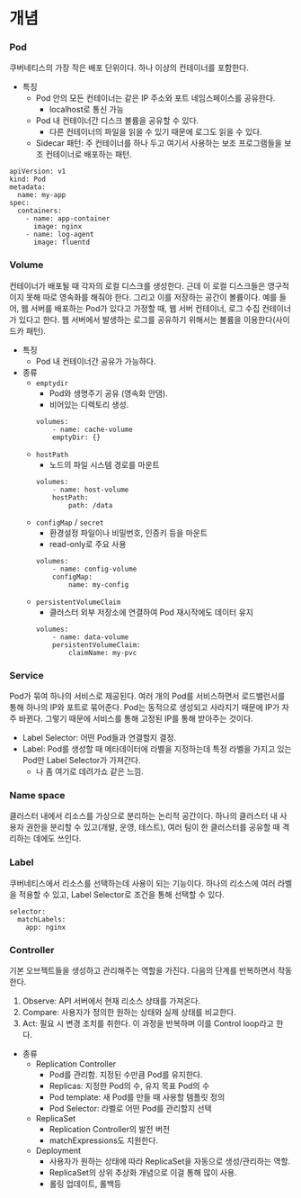 # 개념

### Pod
쿠버네티스의 가장 작은 배포 단위이다. 하나 이상의 컨테이너를 포함한다.
- 특징
  - Pod 안의 모든 컨테이너는 같은 IP 주소와 포트 네임스페이스를 공유한다.
    - localhost로 통신 가능
  - Pod 내 컨테이너간 디스크 볼륨을 공유할 수 있다.
    - 다른 컨테이너의 파일을 읽을 수 있기 때문에 로그도 읽을 수 있다.
  - Sidecar 패턴: 주 컨테이너를 하나 두고 여기서 사용하는 보조 프로그램들을 보조 컨테이너로 배포하는 패턴.
~~~
apiVersion: v1
kind: Pod
metadata:
  name: my-app
spec:
  containers:
    - name: app-container
      image: nginx
    - name: log-agent
      image: fluentd
~~~

### Volume
컨테이너가 배포될 때 각자의 로컬 디스크를 생성한다. 근데 이 로컬 디스크들은 영구적이지 못해 따로 영속화를 해줘야 한다.
그리고 이를 저장하는 공간이 볼륨이다. 예를 들어, 웹 서버를 배포하는 Pod가 있다고 가정할 때, 웹 서버 컨테이너, 로그 수집
컨테이너가 있다고 한다. 웹 서버에서 발생하는 로그를 공유하기 위해서는 볼륨을 이용한다(사이드카 패턴).
- 특징
  - Pod 내 컨테이너간 공유가 가능하다.
- 종류
  - `emptydir`
    - Pod와 생명주기 공유 (영속화 안댐).
    - 비어있는 디렉토리 생성.
    ~~~
    volumes:
        - name: cache-volume
        emptyDir: {}
    ~~~
  - `hostPath`
    - 노드의 파일 시스템 경로를 마운트
    ~~~
    volumes:
        - name: host-volume
        hostPath:
            path: /data
    ~~~
  - `configMap` / `secret`
    - 환경설정 파일이나 비밀번호, 인증키 등을 마운트
    - read-only로 주요 사용
    ~~~
    volumes:
        - name: config-volume
        configMap:
            name: my-config
    ~~~
  - `persistentVolumeClaim`
    - 클러스터 외부 저장소에 연결하여 Pod 재시작에도 데이터 유지
    ~~~
    volumes:
        - name: data-volume
        persistentVolumeClaim:
            claimName: my-pvc
    ~~~
    
### Service
Pod가 묶여 하나의 서비스로 제공된다. 여러 개의 Pod를 서비스하면서 로드밸런서를 통해 하나의 IP와 포트로 묶어준다.
Pod는 동적으로 생성되고 사라지기 때문에 IP가 자주 바뀐다. 그렇기 때문에 서비스를 통해 고정된 IP를 통해 받아주는 것이다.
- Label Selector: 어떤 Pod들과 연결할지 결정.
- Label: Pod를 생성할 때 메타데이터에 라벨을 지정하는데 특정 라벨을 가지고 있는 Pod만 Label Selector가 가져간다.
  - 나 좀 여기로 데려가쇼 같은 느낌.

### Name space
클러스터 내에서 리소스를 가상으로 분리하는 논리적 공간이다. 하나의 클러스터 내 사용자 권한을 분리할 수 있고(개발, 운영,
테스트), 여러 팀이 한 클러스터를 공유할 때 격리하는 데에도 쓰인다.

### Label
쿠버네티스에서 리소스를 선택하는데 사용이 되는 기능이다. 하나의 리소스에 여러 라벨을 적용할 수 있고, Label Selector로
조건을 통해 선택할 수 있다.
~~~
selector:
  matchLabels:
    app: nginx
~~~

### Controller
기본 오브젝트들을 생성하고 관리해주는 역할을 가진다. 다음의 단계를 반복하면서 작동한다.
1. Observe: API 서버에서 현재 리소스 상태를 가져온다.
2. Compare: 사용자가 정의한 원하는 상태와 실제 상태를 비교한다.
3. Act: 필요 시 변경 조치를 취한다.
이 과정을 반복하며 이를 Control loop라고 한다.
- 종류
  - Replication Controller
    - Pod를 관리함. 지정된 수만큼 Pod를 유지한다.
    - Replicas: 지정한 Pod의 수, 유지 목표 Pod의 수
    - Pod template: 새 Pod를 만들 때 사용할 템플릿 정의
    - Pod Selector: 라벨로 어떤 Pod를 관리할지 선택
  - ReplicaSet
    - Replication Controller의 발전 버전
    - matchExpressions도 지원한다.
  - Deployment
    - 사용자가 원하는 상태에 따라 ReplicaSet을 자동으로 생성/관리하는 역할.
    - ReplicaSet의 상위 추상화 개념으로 이걸 통해 많이 사용.
    - 롤링 업데이트, 롤백등 